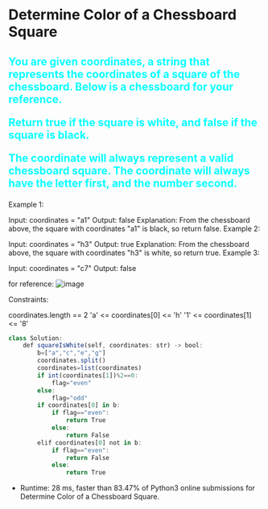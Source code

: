 # Determine Color of a Chessboard Square
<h2 style="color:aqua">You are given coordinates, a string that represents the coordinates of a square of the chessboard. Below is a chessboard for your reference.



Return true if the square is white, and false if the square is black.

The coordinate will always represent a valid chessboard square. The coordinate will always have the letter first, and the number second.</h2>

Example 1:

Input: coordinates = "a1"
Output: false
Explanation: From the chessboard above, the square with coordinates "a1" is black, so return false.
Example 2:

Input: coordinates = "h3"
Output: true
Explanation: From the chessboard above, the square with coordinates "h3" is white, so return true.
Example 3:

Input: coordinates = "c7"
Output: false


for reference:
 ![image](https://user-images.githubusercontent.com/63045639/118485746-6aa13980-b736-11eb-91ec-21d3c95d9736.png)

Constraints:

coordinates.length == 2
'a' <= coordinates[0] <= 'h'
'1' <= coordinates[1] <= '8'
```javascript
class Solution:
    def squareIsWhite(self, coordinates: str) -> bool:
        b=["a","c","e","g"]
        coordinates.split()
        coordinates=list(coordinates)
        if int(coordinates[1])%2==0:
            flag="even"
        else:
            flag="odd"
        if coordinates[0] in b:
            if flag=="even":
                return True
            else:
                return False
        elif coordinates[0] not in b:
            if flag=="even":
                return False
            else:
                return True
```
* Runtime: 28 ms, faster than 83.47% of Python3 online submissions for Determine Color of a Chessboard Square.
